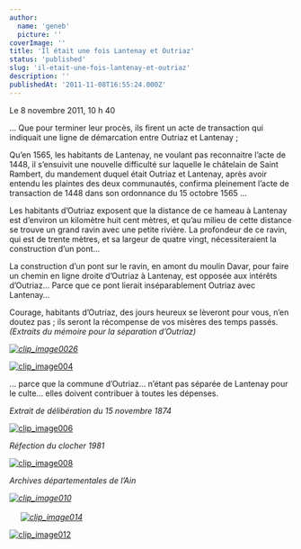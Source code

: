 ```yaml
---
author:
  name: 'geneb'
  picture: ''
coverImage: ''
title: 'Il était une fois Lantenay et Outriaz'
status: 'published'
slug: 'il-etait-une-fois-lantenay-et-outriaz'
description: ''
publishedAt: '2011-11-08T16:55:24.000Z'
---
```


Le 8 novembre 2011, 10 h 40

… Que pour terminer leur procès, ils firent un acte de transaction qui indiquait une ligne de démarcation entre Outriaz et Lantenay ;

Qu’en 1565, les habitants de Lantenay, ne voulant pas reconnaitre l’acte de 1448, il s’ensuivit une nouvelle difficulté sur laquelle le châtelain de Saint Rambert, du mandement duquel était Outriaz et Lantenay, après avoir entendu les plaintes des deux communautés, confirma pleinement l’acte de transaction de 1448 dans son ordonnance du 15 octobre 1565 …

Les habitants d’Outriaz exposent que la distance de ce hameau à Lantenay est d’environ un kilomètre huit cent mètres, et qu’au milieu de cette distance se trouve un grand ravin avec une petite rivière. La profondeur de ce ravin, qui est de trente mètres, et sa largeur de quatre vingt, nécessiteraient la construction d’un pont…

La construction d’un pont sur le ravin, en amont du moulin Davar, pour faire un chemin en ligne droite d’Outriaz à Lantenay, est opposée aux intérêts d’Outriaz… Parce que ce pont lierait inséparablement Outriaz avec Lantenay…

Courage, habitants d’Outriaz, des jours heureux se lèveront pour vous, n’en doutez pas ; ils seront la récompense de vos misères des temps passés. *(Extraits du mémoire pour la séparation d’Outriaz)*

[*![clip_image0026](/img/beguelins/Windows-Live-Writer/lantenay-vu-par_A148/clip_image002_6__thumb.jpg "clip_image002[6]")*](/img/beguelins/Windows-Live-Writer/lantenay-vu-par_A148/clip_image002_6_.jpg)

[![clip_image004](/img/beguelins/Windows-Live-Writer/lantenay-vu-par_A148/clip_image004_thumb.jpg "clip_image004")](/img/beguelins/Windows-Live-Writer/lantenay-vu-par_A148/clip_image004_2.jpg)

… parce que la commune d’Outriaz… n’étant pas séparée de Lantenay pour le culte… elles doivent contribuer à toutes les dépenses.

*Extrait de délibération du 15 novembre 1874*

[![clip_image006](/img/beguelins/Windows-Live-Writer/lantenay-vu-par_A148/clip_image006_thumb.jpg "clip_image006")](/img/beguelins/Windows-Live-Writer/lantenay-vu-par_A148/clip_image006_2.jpg)

*Réfection du clocher 1981*

[![clip_image008](/img/beguelins/Windows-Live-Writer/lantenay-vu-par_A148/clip_image008_thumb.jpg "clip_image008")](/img/beguelins/Windows-Live-Writer/lantenay-vu-par_A148/clip_image008_2.jpg)

*Archives départementales de l’Ain*

[*![clip_image010](/img/beguelins/Windows-Live-Writer/lantenay-vu-par_A148/clip_image010_thumb.jpg "clip_image010")*](/img/beguelins/Windows-Live-Writer/lantenay-vu-par_A148/clip_image010_2.jpg)                                                                                                                                     [*![clip_image014](/img/beguelins/Windows-Live-Writer/lantenay-vu-par_A148/clip_image014_thumb.jpg "clip_image014")*](/img/beguelins/Windows-Live-Writer/lantenay-vu-par_A148/clip_image014_2.jpg)

[![clip_image012](/img/beguelins/Windows-Live-Writer/lantenay-vu-par_A148/clip_image012_thumb.jpg "clip_image012")](/img/beguelins/Windows-Live-Writer/lantenay-vu-par_A148/clip_image012_2.jpg)
